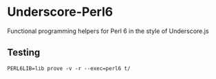 # Underscore-Perl6
Functional programming helpers for Perl 6 in the style of Underscore.js

## Testing
```
PERL6LIB=lib prove -v -r --exec=perl6 t/
```

